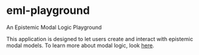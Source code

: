 # eml-playground
An Epistemic Modal Logic Playground

This application is designed to let users create and interact with epistemic modal models. 
To learn more about modal logic, look [here](https://plato.stanford.edu/entries/logic-modal/).
